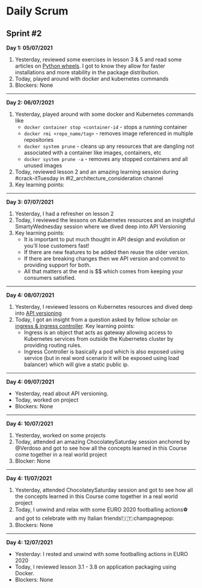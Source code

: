 # Daily Scrum

## Sprint #2

__Day 1: 05/07/2021__

1. Yesterday, reviewed some exercises in lesson 3 & 5 and read some articles on [Python wheels](https://realpython.com/python-wheels/). I got to know they allow for faster installations and more stability in the package distribution. 
2. Today, played around with docker and kubernetes commands
3. Blockers: None

---

**Day 2: 06/07/2021**

1. Yesterday, played around with some docker and Kubernetes commands like 
   * `docker container stop <container-id` - stops a running container 
   * `docker rmi <repo_name/tag>` - removes image referenced in multiple repositories
   * `docker system prune` - cleans up any resources that are dangling not associated with a container like images, containers, etc
   * `docker system prune -a` - removes any stopped containers and all unused images
2. Today, reviewed lesson 2 and an amazing learning session during #crack-itTuesday in #l2_architecture_consideration channel
3. Key learning points:

---

**Day 3: 07/07/2021**

1. Yesterday, I had a refresher on lesson 2
2. Today, I reviewed the lessons on Kubernetes resources and an insightful SmartyWednesday session where we dived deep into API Versioning
3. Key learning points:
   * It is important to put much thought in API design and evolution or you'll lose customers fast!
   * If there are new features to be added then reuse the older version.
   * If there are breaking changes then we API version and commit to providing support for both.
   * All that matters at the end is $$ which comes from keeping your consumers satisfied.

---

**Day 4: 08/07/2021**

1. Yesterday, I reviewed lessons on Kubernetes resources and dived deep into [API versioning](https://blog.container-solutions.com/api-versioning-what-is-it-why-so-hard)
2. Today, I got an insight from a question asked by fellow scholar on [ingress & ingress controller](https://www.devopsschool.com/tutorial/kubernetes/kubernetes-ingress-tutorial.html).
Key learning points:
   * Ingress is an object that acts as gateway allowing access to Kubernetes services from outside the Kubernetes cluster by providing routing rules.
   * Ingress Controller is basically a pod which is also exposed using service (but in real word scenario it will be exposed using load balancer) which will give a static public ip.

---

**Day 4: 09/07/2021**

* Yesterday, read about API versioning.
* Today, worked on project
* Blockers: None

---

**Day 4: 10/07/2021**

1. Yesterday, worked on some projects
2. Today, attended an amazing ChocolateySaturday session anchored by @Verdoso and got to see how all the concepts learned in this Course come together in a real world project
3. Blocker: None

---

**Day 4: 11/07/2021**

1. Yesterday, attended ChocolateySaturday session and got to see how all the concepts learned in this Course come together in a real world project
2. Today, I unwind and relax with some EURO 2020 footballing actions:soccer: and got to celebrate with my Italian friends!:it::champagnepop:
3. Blockers: None

---

**Day 4: 12/07/2021**

* Yesterday: I rested and unwind with some footballing actions in EURO 2020
* Today, I reviewed lesson 3.1 - 3.8 on application packaging using Docker.
* Blockers: None
